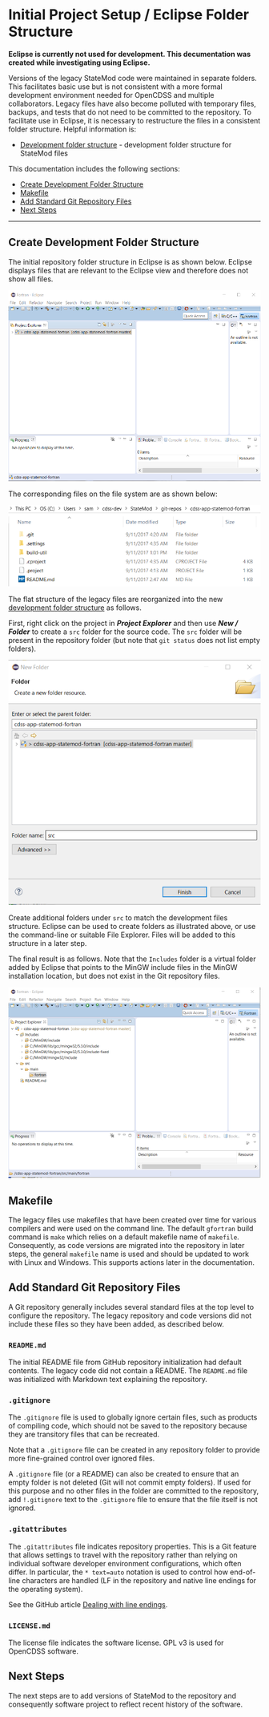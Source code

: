 # Initial Project Setup / Eclipse Folder Structure #

**Eclipse is currently not used for development.
This decumentation was created while investigating using Eclipse.**

Versions of the legacy StateMod code were maintained in separate folders.
This facilitates basic use but is not consistent with a more formal development environment needed for OpenCDSS
and multiple collaborators.
Legacy files have also become polluted with temporary files, backups, and tests that do not need to be
committed to the repository.
To facilitate use in Eclipse, it is necessary to restructure the files in a consistent folder structure.
Helpful information is:

* [Development folder structure](overview.md#development-folder-structure) - development folder structure for StateMod files

This documentation includes the following sections:

* [Create Development Folder Structure](#create-development-folder-structure)
* [Makefile](#makefile)
* [Add Standard Git Repository Files](#add-standard-git-repository-files) 
* [Next Steps](#next-steps)

--------------------

## Create Development Folder Structure ##

The initial repository folder structure in Eclipse is as shown below.
Eclipse displays files that are relevant to the Eclipse view and therefore does not show all files.

![New project folder structure](eclipse-statemod-project-images/eclipse-new-fortran-project-6.png)

The corresponding files on the file system are as shown below:

![Files within the file system](eclipse-folder-structure-images/initial-folder-structure.png)

The flat structure of the legacy files are reorganized into the new [development folder structure](overview.md#development-folder-structure)
as follows.

First, right click on the project in ***Project Explorer*** and then use ***New / Folder*** to create a `src` folder
for the source code.  The `src` folder will be present in the repository folder (but note that `git status` does not list empty folders).

![Create New Folder Resource window](eclipse-folder-structure-images/eclipse-new-src-folder.png)

Create additional folders under `src` to match the development files structure.
Eclipse can be used to create folders as illustrated above, or use the command-line or suitable File Explorer.
Files will be added to this structure in a later step.

The final result is as follows.  Note that the `Includes` folder is a virtual folder added by Eclipse that points
to the MinGW include files in the MinGW installation location, but does not exist in the Git repository files.

![Populated Fortran project folder](eclipse-folder-structure-images/eclipse-new-folder-structure.png)

## Makefile ##

The legacy files use makefiles that have been created over time for various compilers and
were used on the command line.
The default `gfortran` build command is `make` which relies on a default makefile name of `makefile`.
Consequently, as code versions are migrated into the repository in later steps,
the general `makefile` name is used and should be updated to work with Linux and Windows.
This supports actions later in the documentation.

## Add Standard Git Repository Files ##

A Git repository generally includes several standard files at the top level to configure the repository.
The legacy repository and code versions did not include these files so they have been added, as described below.

### `README.md` ###

The initial README file from GitHub repository initialization had default contents.
The legacy code did not contain a README.
The `README.md` file was initialized with Markdown text explaining the repository.

### `.gitignore` ###

The `.gitignore` file is used to globally ignore certain files, such as products of compiling code,
which should not be saved to the repository because they are transitory files that can be recreated.

Note that a `.gitignore` file can be created in any repository folder to provide more fine-grained control
over ignored files.

A `.gitignore` file (or a README) can also be created to ensure that an empty folder is not deleted
(Git will not commit empty folders).
If used for this purpose and no other files in the folder are committed to the repository,
add `!.gitignore` text to the `.gitignore` file to ensure that the file itself is not ignored.

### `.gitattributes` ###

The `.gitattributes` file indicates repository properties.
This is a Git feature that allows settings to travel with the repository rather than relying on
individual software developer environment configurations, which often differ.
In particular, the `* text=auto` notation is used to control how end-of-line characters are handled
(LF in the repository and native line endings for the operating system).

See the GitHub article [Dealing with line endings](https://help.github.com/articles/dealing-with-line-endings/).

### `LICENSE.md` ###

The license file indicates the software license.  GPL v3 is used for OpenCDSS software.

## Next Steps

The next steps are to add versions of StateMod to the repository and consequently software project to
reflect recent history of the software.
